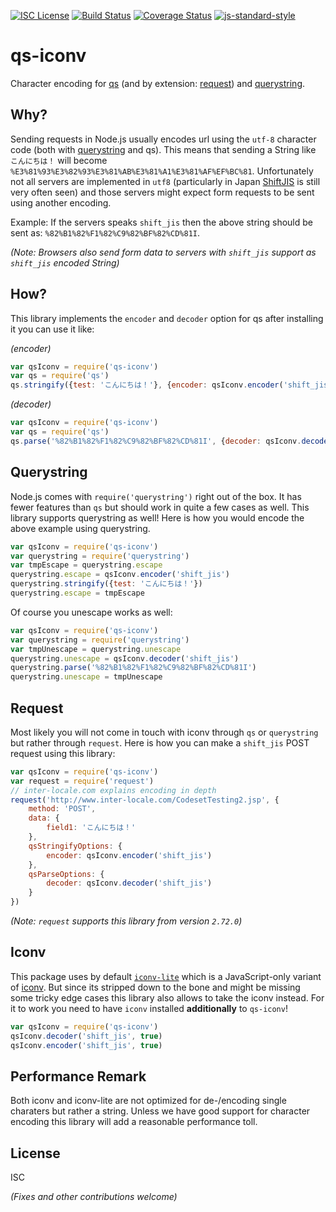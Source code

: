 [![ISC License](https://img.shields.io/badge/license-ISC-brightgreen.svg?style=flat)](https://tldrlegal.com/license/-isc-license)
[![Build Status](https://travis-ci.org/martinheidegger/qs-iconv.svg?branch=master)](https://travis-ci.org/martinheidegger/qs-iconv)
[![Coverage Status](https://coveralls.io/repos/github/martinheidegger/qs-iconv/badge.svg?branch=master)](https://coveralls.io/github/martinheidegger/qs-iconv?branch=master)
[![js-standard-style](https://img.shields.io/badge/code%20style-standard-brightgreen.svg)](http://standardjs.com/)

# qs-iconv
Character encoding for [qs](https://www.npmjs.com/package/qs) (and by extension: [request](https://www.npmjs.com/package/request)) and [querystring](https://nodejs.org/api/querystring.html#querystring_querystring_escape).

## Why?
Sending requests in Node.js usually encodes url using the `utf-8` character code (both with [querystring](https://nodejs.org/api/querystring.html) and qs). This means that sending a String like `こんにちは！` will become `%E3%81%93%E3%82%93%E3%81%AB%E3%81%A1%E3%81%AF%EF%BC%81`.
Unfortunately not all servers are implemented in `utf8` (particularly in Japan [ShiftJIS](https://en.wikipedia.org/wiki/Shift_JIS) is still very often seen) and those servers might expect form requests to be sent using another encoding.

Example: If the servers speaks `shift_jis` then the above string should be sent as: `%82%B1%82%F1%82%C9%82%BF%82%CD%81I`.

_(Note: Browsers also send form data to servers with `shift_jis` support as `shift_jis` encoded String)_

## How?
This library implements the `encoder` and `decoder` option for qs after installing it you can use it like:

_(encoder)_
```javascript
var qsIconv = require('qs-iconv')
var qs = require('qs')
qs.stringify({test: 'こんにちは！'}, {encoder: qsIconv.encoder('shift_jis')})
```

_(decoder)_
```javascript
var qsIconv = require('qs-iconv')
var qs = require('qs')
qs.parse('%82%B1%82%F1%82%C9%82%BF%82%CD%81I', {decoder: qsIconv.decoder('shift_jis')})
```

## Querystring
Node.js comes with `require('querystring')` right out of the box. It has fewer features than `qs` but should work in quite a few cases as well. This library supports querystring as well! Here is how you would encode the above example using querystring.

```javascript
var qsIconv = require('qs-iconv')
var querystring = require('querystring')
var tmpEscape = querystring.escape
querystring.escape = qsIconv.encoder('shift_jis')
querystring.stringify({test: 'こんにちは！'})
querystring.escape = tmpEscape
```

Of course you unescape works as well:

```javascript
var qsIconv = require('qs-iconv')
var querystring = require('querystring')
var tmpUnescape = querystring.unescape
querystring.unescape = qsIconv.decoder('shift_jis')
querystring.parse('%82%B1%82%F1%82%C9%82%BF%82%CD%81I')
querystring.unescape = tmpUnescape
```

## Request
Most likely you will not come in touch with iconv through `qs` or `querystring` but rather through `request`. Here is how you can make a `shift_jis` POST request using this library:

```javascript
var qsIconv = require('qs-iconv')
var request = require('request')
// inter-locale.com explains encoding in depth
request('http://www.inter-locale.com/CodesetTesting2.jsp', {
    method: 'POST',
    data: {
        field1: 'こんにちは！'
    },
    qsStringifyOptions: {
        encoder: qsIconv.encoder('shift_jis')
    },
    qsParseOptions: {
        decoder: qsIconv.decoder('shift_jis')
    }
})
```

_(Note: `request` supports this library from version `2.72.0`)_

## Iconv
This package uses by default [`iconv-lite`](https://www.npmjs.com/package/iconv-lite) which is a JavaScript-only variant of [iconv](https://www.npmjs.com/package/iconv). But since its stripped down to the bone and might be missing some tricky edge cases this library also allows to take the iconv instead.
For it to work you need to have `iconv` installed **additionally** to `qs-iconv`!

```javascript
var qsIconv = require('qs-iconv')
qsIconv.decoder('shift_jis', true)
qsIconv.encoder('shift_jis', true)
```

## Performance Remark
Both iconv and iconv-lite are not optimized for de-/encoding single charaters but rather a string. Unless we have good support for character encoding this library will add a reasonable performance toll.

## License
ISC

_(Fixes and other contributions welcome)_
